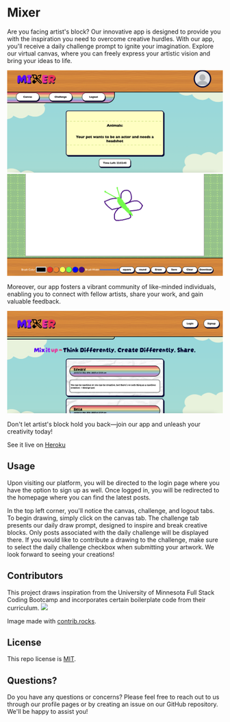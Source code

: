 # Mixer

Are you facing artist's block? Our innovative app is designed to provide you with the inspiration you need to overcome creative hurdles. With our app, you'll receive a daily challenge prompt to ignite your imagination. Explore our virtual canvas, where you can freely express your artistic vision and bring your ideas to life.

![Daily Challenge Prompt](assets/challenge.png)
![Canvas Demo](assets/canvas.png)

Moreover, our app fosters a vibrant community of like-minded individuals, enabling you to connect with fellow artists, share your work, and gain valuable feedback.

![homepage](assets/home.png)

 Don't let artist's block hold you back—join our app and unleash your creativity today!

See it live on [Heroku](https://paint-mixer.herokuapp.com/)

## Usage 
Upon visiting our platform, you will be directed to the login page where you have the option to sign up as well. Once logged in, you will be redirected to the homepage where you can find the latest posts. 


In the top left corner, you'll notice the canvas, challenge, and logout tabs. To begin drawing, simply click on the canvas tab. The challenge tab presents our daily draw prompt, designed to inspire and break creative blocks. Only posts associated with the daily challenge will be displayed there. If you would like to contribute a drawing to the challenge, make sure to select the daily challenge checkbox when submitting your artwork. We look forward to seeing your creations!

## Contributors

This project draws inspiration from the University of Minnesota Full Stack Coding Bootcamp and incorporates certain boilerplate code from their curriculum. 
<a href="https://github.com/Gatewayss/mixer/graphs/contributors">
  <img src="https://contrib.rocks/image?repo=Gatewayss/mixer" />
</a>

Image made with [contrib.rocks](https://contrib.rocks). 
## License
This repo license is [MIT](https://opensource.org/license/mit/).

## Questions?
Do you have any questions or concerns? Please feel free to reach out to us through our profile pages or by creating an issue on our GitHub repository. We'll be happy to assist you!